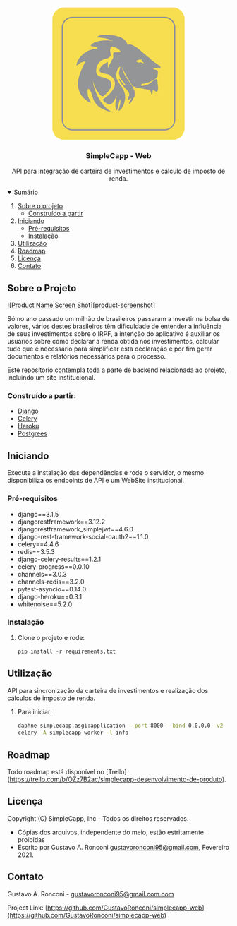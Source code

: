 <!--
*** Thanks for checking out the Best-README-Template. If you have a suggestion
*** that would make this better, please fork the repo and create a pull request
*** or simply open an issue with the tag "enhancement".
*** Thanks again! Now go create something AMAZING! :D
-->



<!-- PROJECT SHIELDS -->
<!--
*** I'm using markdown "reference style" links for readability.
*** Reference links are enclosed in brackets [ ] instead of parentheses ( ).
*** See the bottom of this document for the declaration of the reference variables
*** for contributors-url, forks-url, etc. This is an optional, concise syntax you may use.
*** https://www.markdownguide.org/basic-syntax/#reference-style-links
-->

<!-- PROJECT LOGO -->
<br />
<p align="center">
  <a href="https://github.com/othneildrew/Best-README-Template">
    <img src="static/images/logo.png" alt="Logo" width="300" height="300">
  </a>

  <h3 align="center">SimpleCapp - Web</h3>

  <p align="center">
    API para integração de carteira de investimentos e cálculo de imposto de renda.
  </p>
</p>



<!-- TABLE OF CONTENTS -->
<details open="open">
  <summary>Sumário</summary>
  <ol>
    <li>
      <a href="#about-the-project">Sobre o projeto</a>
      <ul>
        <li><a href="#built-with">Construído a partir</a></li>
      </ul>
    </li>
    <li>
      <a href="#getting-started">Iniciando</a>
      <ul>
        <li><a href="#prerequisites">Pré-requisitos</a></li>
        <li><a href="#installation">Instalação</a></li>
      </ul>
    </li>
    <li><a href="#usage">Utilização</a></li>
    <li><a href="#roadmap">Roadmap</a></li>
    <li><a href="#license">Licença</a></li>
    <li><a href="#contact">Contato</a></li>
  </ol>
</details>



<!-- ABOUT THE PROJECT -->
## Sobre o Projeto

[![Product Name Screen Shot][product-screenshot]](https://example.com)

Só no ano passado um milhão de brasileiros passaram a investir na bolsa de valores, vários destes brasileiros têm dificuldade de entender a influência de seus investimentos sobre o IRPF, a intenção do aplicativo é auxiliar os usuários sobre como declarar a renda obtida nos investimentos, calcular tudo que é necessário para simplificar esta declaração e por fim gerar documentos e relatórios necessários para o processo.

Este reposítorio contempla toda a parte de backend relacionada ao projeto, incluindo um site institucional.

### Construído a partir:

* [Django](https://www.djangoproject.com/)
* [Celery](https://docs.celeryproject.org/)
* [Heroku](https://heroku.com)
* [Postgrees](https://postgrees.org)



<!-- GETTING STARTED -->
## Iniciando

Execute a instalação das dependências e rode o servidor, o mesmo disponibiliza os endpoints de API e um WebSite institucional.

### Pré-requisitos

* django==3.1.5
* djangorestframework==3.12.2
* djangorestframework_simplejwt==4.6.0
* django-rest-framework-social-oauth2==1.1.0
* celery==4.4.6
* redis==3.5.3
* django-celery-results==1.2.1
* celery-progress==0.0.10
* channels==3.0.3
* channels-redis==3.2.0
* pytest-asyncio==0.14.0
* django-heroku==0.3.1
* whitenoise==5.2.0

### Instalação

1. Clone o projeto e rode:
   ```python
   pip install -r requirements.txt
   ```


<!-- USAGE EXAMPLES -->
## Utilização

API para sincronização da carteira de investimentos e realização dos cálculos de imposto de renda.

1. Para iniciar:
   ```sh
   daphne simplecapp.asgi:application --port 8000 --bind 0.0.0.0 -v2
   celery -A simplecapp worker -l info  
   ```


<!-- ROADMAP -->
## Roadmap

Todo roadmap está disponível no [Trello] (https://trello.com/b/OZz7B2ac/simplecapp-desenvolvimento-de-produto).



<!-- LICENSE -->
## Licença

Copyright (C) SimpleCapp, Inc - Todos os direitos reservados.
 * Cópias dos arquivos, independente do meio, estão estritamente proibidas
 * Escrito por Gustavo A. Ronconi <gustavoronconi95@gmail.com>, Fevereiro 2021.



<!-- CONTACT -->
## Contato

Gustavo A. Ronconi - gustavoronconi95@gmail.com.com

Project Link: [https://github.com/GustavoRonconi/simplecapp-web](https://github.com/GustavoRonconi/simplecapp-web)



<!-- MARKDOWN LINKS & IMAGES -->
<!-- https://www.markdownguide.org/basic-syntax/#reference-style-links -->

